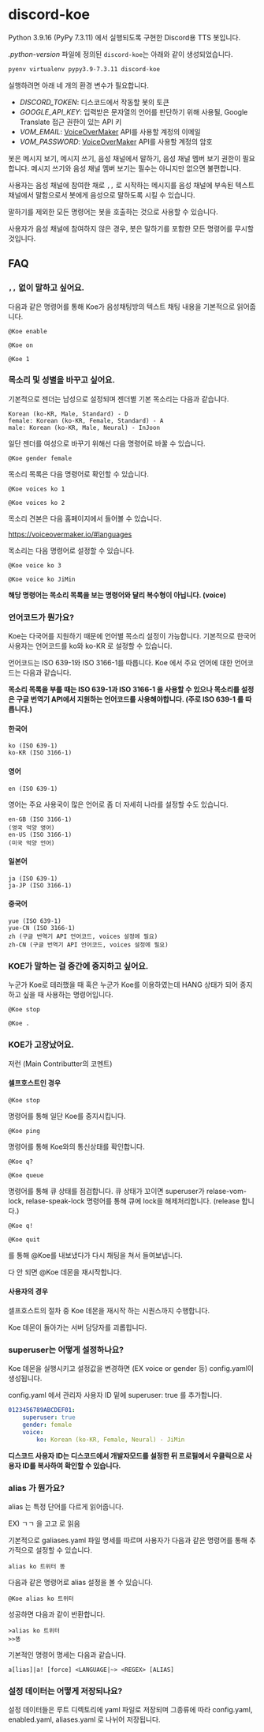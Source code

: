 # discord-koe

Python 3.9.16 (PyPy 7.3.11) 에서 실행되도록 구현한 Discord용 TTS 봇입니다.

*.python-version* 파일에 정의된 `discord-koe`는 아래와 같이 생성되었습니다.

```sh
pyenv virtualenv pypy3.9-7.3.11 discord-koe
```

실행하려면 아래 네 개의 환경 변수가 필요합니다.

- *DISCORD_TOKEN*: 디스코드에서 작동할 봇의 토큰
- *GOOGLE_API_KEY*: 입력받은 문자열의 언어를 판단하기 위해 사용될, Google Translate 접근 권한이 있는 API 키
- *VOM_EMAIL*: [VoiceOverMaker] API를 사용할 계정의 이메일
- *VOM_PASSWORD*: [VoiceOverMaker] API를 사용할 계정의 암호

봇은 메시지 보기, 메시지 쓰기, 음성 채널에서 말하기, 음성 채널 멤버 보기 권한이 필요합니다. 메시지 쓰기와 음성 채널 멤버 보기는 필수는 아니지만 없으면 불편합니다.

사용자는 음성 채널에 참여한 채로 `,,` 로 시작하는 메시지를 음성 채널에 부속된 텍스트 채널에서 말함으로서 봇에게 음성으로 말하도록 시킬 수 있습니다.

말하기를 제외한 모든 명령어는 봇을 호출하는 것으로 사용할 수 있습니다.

사용자가 음성 채널에 참여하지 않은 경우, 봇은 말하기를 포함한 모든 명령어를 무시할 것입니다.

[VoiceOverMaker]: https://voiceovermaker.io


## FAQ

### `,,` 없이 말하고 싶어요.

다음과 같은 명령어를 통해 Koe가 음성채팅방의 텍스트 채팅 내용을 기본적으로 읽어줍니다.

```
@Koe enable
```
```
@Koe on
```
```
@Koe 1
```

### 목소리 및 성별을 바꾸고 싶어요.

기본적으로 젠더는 남성으로 설정되며 젠더별 기본 목소리는 다음과 같습니다.

```
Korean (ko-KR, Male, Standard) - D
female: Korean (ko-KR, Female, Standard) - A
male: Korean (ko-KR, Male, Neural) - InJoon
```
일단 젠더를 여성으로 바꾸기 위해선 다음 명령어로 바꿀 수 있습니다.
```
@Koe gender female
```
목소리 목록은 다음 명령어로 확인할 수 있습니다.
```
@Koe voices ko 1
```
```
@Koe voices ko 2
```
목소리 견본은 다음 홈페이지에서 들어볼 수 있습니다.

https://voiceovermaker.io/#languages

목소리는 다음 명령어로 설정할 수 있습니다.
```
@Koe voice ko 3
```
```
@Koe voice ko JiMin
```
**해당 명령어는 목소리 목록을 보는 명령어와 달리 복수형이 아닙니다. (voice)**

### 언어코드가 뭔가요?

Koe는 다국어를 지원하기 때문에 언어별 목소리 설정이 가능합니다. 기본적으로 한국어 사용자는 언어코드를 ko와 ko-KR 로 설정할 수 있습니다.

언어코드는 ISO 639-1와 ISO 3166-1를 따릅니다.
Koe 에서 주요 언어에 대한 언어코드는 다음과 같습니다.

**목소리 목록을 부를 때는 ISO 639-1과 ISO 3166-1 을 사용할 수 있으나 목소리를 설정은 구글 번역기 API에서 지원하는 언어코드를 사용해야합니다. (주로 ISO 639-1 를 따릅니다.)**

#### 한국어
```
ko (ISO 639-1)
ko-KR (ISO 3166-1)
```

#### 영어
```
en (ISO 639-1)
```
영어는 주요 사용국이 많은 언어로 좀 더 자세히 나라를 설정할 수도 있습니다.
```
en-GB (ISO 3166-1)
(영국 억양 영어)
en-US (ISO 3166-1)
(미국 억양 언어)
```
#### 일본어
```
ja (ISO 639-1)
ja-JP (ISO 3166-1)
```
#### 중국어
```
yue (ISO 639-1)
yue-CN (ISO 3166-1)
zh (구글 번역기 API 언어코드, voices 설정에 필요)
zh-CN (구글 번역기 API 언어코드, voices 설정에 필요)
```
### KOE가 말하는 걸 중간에 중지하고 싶어요.

누군가 Koe로 테러했을 때 혹은 누군가 Koe를 이용하였는데 HANG 상태가 되어 중지하고 싶을 때 사용하는 명령어입니다.
```
@Koe stop
```
```
@Koe .
```
### KOE가 고장났어요.
저런 (Main Contributter의 코멘트)
#### 셀프호스트인 경우
```
@Koe stop
```
명령어를 통해 일단 Koe를 중지시킵니다.
```
@Koe ping
```
명령어를 통해 Koe와의 통신상태를 확인합니다.
```
@Koe q?
```
```
@Koe queue
```
명령어를 통해 큐 상태를 점검합니다.
큐 상태가 꼬이면 superuser가 relase-vom-lock, relase-speak-lock 명령어를 통해 큐에 lock을 해제처리합니다. (release 합니다.)
```
@Koe q!
```
```
@Koe quit
```
를 통해 @Koe를 내보냈다가 다시 채팅을 쳐서 들여보냅니다.

다 안 되면 @Koe 데몬을 재시작합니다.

#### 사용자의 경우

셀프호스트의 절차 중 Koe 데몬을 재시작 하는 시퀀스까지 수행합니다.

Koe 데몬이 돌아가는 서버 담당자를 괴롭힙니다.

### superuser는 어떻게 설정하나요?

Koe 데몬을 실행시키고 설정값을 변경하면 (EX voice or gender 등) config.yaml이 생성됩니다.

config.yaml 에서 관리자 사용자 ID 밑에 superuser: true 를 추가합니다.
```yaml
0123456789ABCDEF01:
    superuser: true
    gender: female
    voice:
        ko: Korean (ko-KR, Female, Neural) - JiMin
```
**디스코드 사용자 ID는 디스코드에서 개발자모드를 설정한 뒤 프로필에서 우클릭으로 사용자 ID를 복사하여 확인할 수 있습니다.**

### alias 가 뭔가요?

alias 는 특정 단어를 다르게 읽어줍니다.

EX) ㄱㄱ 을 고고 로 읽음

기본적으로 galiases.yaml 파일 명세를 따르며 사용자가 다음과 같은 명령어를 통해 추가적으로 설정할 수 있습니다.

```
alias ko 트위터 똥
```
다음과 같은 명령어로 alias 설정을 볼 수 있습니다.
```
@Koe alias ko 트위터
```
성공하면 다음과 같이 반환합니다.
```
>alias ko 트위터
>>똥
```

기본적인 명령어 명세는 다음과 같습니다.
```
a[lias]|a! [force] <LANGUAGE|~> <REGEX> [ALIAS]
```
### 설정 데이터는 어떻게 저장되나요?

설정 데이터들은 루트 디렉토리에 yaml 파일로 저장되며 그종류에 따라 config.yaml, enabled.yaml, aliases.yaml 로 나뉘어 저장됩니다.